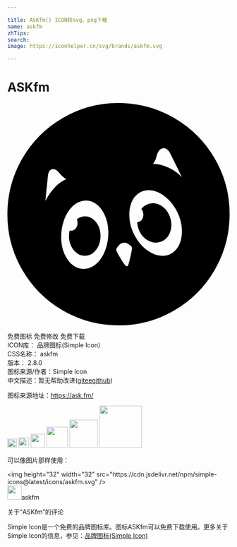 ```yaml
---

title: ASKfm() ICON转svg、png下载
name: askfm
zhTips: 
search: 
image: https://iconhelper.cn/svg/brands/askfm.svg

---
```


# ASKfm  <small style="font-size: 60%;font-weight: 100"></small>

<div id="svg" class="svg-wrap">
<svg role="img" viewBox="0 0 24 24" xmlns="http://www.w3.org/2000/svg"><title>ASKfm icon</title><path d="M12 24c-2.172 0-4.195-.547-6.07-1.64a12.003 12.003 0 01-4.29-4.29A11.842 11.842 0 010 12c0-2.172.547-4.195 1.64-6.07a12.003 12.003 0 014.29-4.29A11.842 11.842 0 0112 0c2.172 0 4.195.547 6.07 1.64a12.003 12.003 0 014.29 4.29A11.842 11.842 0 0124 12c0 2.172-.547 4.195-1.64 6.07a12.003 12.003 0 01-4.29 4.29A11.842 11.842 0 0112 24zm2.133-14.227c-.39.282-.664.688-.82 1.22-.157.53-.188 1.109-.094 1.734s.312 1.222.656 1.793c.344.57.754 1.027 1.23 1.37.477.344.961.54 1.454.587.492.046.933-.07 1.324-.352.39-.281.664-.688.82-1.219.156-.531.188-1.11.094-1.734a4.839 4.839 0 00-.656-1.793 4.564 4.564 0 00-1.23-1.371c-.477-.344-.962-.54-1.454-.586a1.887 1.887 0 00-1.324.351zm2.484 5.18c-.469.188-.937.152-1.406-.105-.469-.258-.813-.66-1.031-1.207a3.082 3.082 0 01-.164-.797h.023c.063 0 .14-.016.234-.047h-.023c.188-.063.316-.211.387-.445a.92.92 0 00-.012-.633.842.842 0 00-.164-.305v.024c.187-.235.406-.399.656-.493.469-.203.938-.175 1.406.082.47.258.809.668 1.02 1.23.21.563.227 1.106.047 1.63-.18.523-.504.879-.973 1.066zm-3.586.235a.825.825 0 00-.515-.106.768.768 0 00-.47.27l-.187.234a.348.348 0 00-.093.258c0 .062.015.125.046.187.391.735.711 1.242.961 1.524a.124.124 0 00.13.058.18.18 0 00.128-.082c.094-.234.219-.734.375-1.5l.047-.258v-.07a.38.38 0 00-.164-.328zm-4.804-4.641c-.47.062-.891.289-1.266.68-.375.39-.664.882-.867 1.476a5.391 5.391 0 00-.282 1.887c.016.664.149 1.262.399 1.793.25.531.574.93.973 1.195.398.266.832.367 1.3.305.47-.063.891-.285 1.266-.668.375-.383.664-.871.867-1.465a5.391 5.391 0 00.281-1.887c-.015-.664-.148-1.261-.398-1.793-.25-.53-.574-.933-.973-1.207a1.806 1.806 0 00-1.3-.316zm1.828 3.633c.03.593-.102 1.113-.399 1.558-.297.446-.68.692-1.148.739-.469.046-.883-.118-1.242-.493-.36-.375-.563-.851-.61-1.43v-.187c0-.219.024-.43.07-.633v.024a.822.822 0 00.235.023.703.703 0 00.469-.316.81.81 0 00.14-.598.725.725 0 00-.07-.328c.203-.156.445-.258.727-.305.468-.047.882.121 1.242.504s.554.864.586 1.442zM5.602 7.547a1.17 1.17 0 00-.329-.305c-.156-.094-.304-.125-.445-.094a.489.489 0 00-.328.258.961.961 0 00-.117.375l-.281 2.766.304-.516c.25-.39.516-.726.797-1.008.406-.406.797-.671 1.172-.796a1.54 1.54 0 01-.445-.329c-.12-.104-.227-.243-.328-.351zM17.25 5.016a.55.55 0 00-.48-.141c-.18.031-.34.164-.48.398-.08.157-.142.32-.188.493-.027.058-.032.125-.047.187l-.024.07c-.11.25-.21.43-.304.54.453.015.89.101 1.312.257a4.83 4.83 0 011.594.961l.21.211-1.265-2.578a.925.925 0 00-.328-.398Z"/></svg>
</div>
<detail full-name='askfm'></detail>

<div class="detail-page">
<p>
<span><span class="badge-success badge">免费图标</span> <span class="badge-success badge">免费修改</span>  <span class="badge-success badge">免费下载</span> </span>
<br/>
<span>
ICON库：
<span class="badge-secondary badge">品牌图标(Simple Icon)</span> 
</span>
<br/>
<span>
CSS名称：
<span class="badge-secondary badge">askfm</span> 
</span>

<br/>
<span>
版本：
<span class="badge-secondary badge">2.8.0</span> 
</span>
<br/>
<span>图标来源/作者：<span class="badge-light badge">Simple Icon</span></span> 
<br/>
<span class="zh-detail">中文描述：暂无<span class="help-link"><span>帮助改进</span>(<a href="https://gitee.com/liuwave/icon-helper/edit/master/json/brands/askfm.json" target="_blank" rel="noopener noreferrer">gitee</a><a href="https://github.com/liuwave/icon-helper/edit/master/json/brands/askfm.json" target="_blank" rel="noopener noreferrer">github</a></span>)</span><br/>
</p>
</div><div class="description description alert alert-light"><p>图标来源地址：<a href="https://ask.fm/" target="_blank" rel="noopener noreferrer">https://ask.fm/</a></p></div>
<div class="alert alert-dark">
<img height="21" width="21" src="https://cdn.jsdelivr.net/npm/simple-icons@latest/icons/askfm.svg" />
<img height="24" width="24" src="https://cdn.jsdelivr.net/npm/simple-icons@latest/icons/askfm.svg" />
<img height="32" width="32" src="https://cdn.jsdelivr.net/npm/simple-icons@latest/icons/askfm.svg" />
<img height="48" width="48" src="https://cdn.jsdelivr.net/npm/simple-icons@latest/icons/askfm.svg" />
<img height="64" width="64" src="https://cdn.jsdelivr.net/npm/simple-icons@latest/icons/askfm.svg" />
<img height="96" width="96" src="https://cdn.jsdelivr.net/npm/simple-icons@latest/icons/askfm.svg" />

</div>
<div>
  <p>可以像图片那样使用：    
  </p>
  <div class="alert alert-primary" style="font-size: 14px">
    &lt;img height="32" width="32" src="https://cdn.jsdelivr.net/npm/simple-icons@latest/icons/askfm.svg" /&gt;
    <copy-btn content='<img height="32" width="32" src="https://cdn.jsdelivr.net/npm/simple-icons@latest/icons/askfm.svg" />'></copy-btn>
  </div>
  <div class="alert alert-secondary">
    <img height="32" width="32" src="https://cdn.jsdelivr.net/npm/simple-icons@latest/icons/askfm.svg" />askfm
    <copy-btn content="askfm" btn-title="复制图标名称"></copy-btn>
  </div>
</div>

<Vssue title="关于“ASKfm”的评论" >关于“ASKfm”的评论</Vssue>


<div><p>Simple Icon是一个免费的品牌图标库。图标ASKfm可以免费下载使用。更多关于  Simple Icon的信息，参见：<a target="_blank" href="https://iconhelper.cn/brands.html">品牌图标(Simple Icon)</a>
</p></div>
